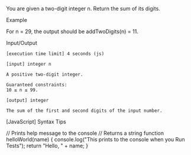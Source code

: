 You are given a two-digit integer n. Return the sum of its digits.

Example

For n = 29, the output should be
addTwoDigits(n) = 11.

Input/Output

    [execution time limit] 4 seconds (js)

    [input] integer n

    A positive two-digit integer.

    Guaranteed constraints:
    10 ≤ n ≤ 99.

    [output] integer

    The sum of the first and second digits of the input number.

[JavaScript] Syntax Tips

// Prints help message to the console
// Returns a string
function helloWorld(name) {
    console.log("This prints to the console when you Run Tests");
    return "Hello, " + name;
}
